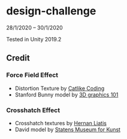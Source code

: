 # design-challenge

28/1/2020 – 30/1/2020

Tested in Unity 2019.2



## Credit

### Force Field Effect

- Distortion Texture by [Catlike Coding](https://catlikecoding.com/unity/tutorials/flow/texture-distortion/animating-uv/flowmap.png)
- Stanford Bunny model by [3D graphics 101](https://sketchfab.com/3d-models/stanford-bunny-zipper-reconstruction-res-2-2a73d9758327485989690fe67f0ffb74)



### Crosshatch Effect

- Crosshatch textures by [Hernan Liatis](https://sites.google.com/site/cs7490finalrealtimehatching/files)
- David model by [Statens Museum for Kunst](https://www.myminifactory.com/object/3d-print-head-of-michelangelo-s-david-52645)

